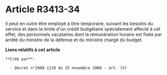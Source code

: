 # Article R3413-34

Il peut en outre être employé à titre temporaire, suivant les besoins du service et dans la limite d'un crédit budgétaire
spécialement affecté à cet effet, des personnels vacataires dont la rémunération horaire est fixée par arrêté du ministre de
la défense et du ministre chargé du budget.

**Liens relatifs à cet article**

	**Créé par**:

	  - Décret n°2008-1219 du 25 novembre 2008 - art. (V)
